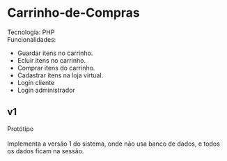 # Carrinho-de-Compras
Tecnologia: PHP
<br>
Funcionalidades:<br>
<ul>
  <li>Guardar itens no carrinho.</li>
  <li>Ecluir itens no carrinho.</li>
  <li>Comprar itens do carrinho.</li>
  <li>Cadastrar itens na loja virtual.</li>
  <li>Login cliente</li>
  <li>Login administrador</li>
</ul>

## v1
Protótipo<br><br>
Implementa a versão 1 do sistema, onde não usa banco de dados, e todos os dados ficam na sessão.
